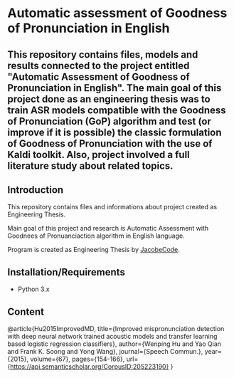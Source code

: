 # Automatic assessment of Goodness of Pronunciation in English

## This repository contains files, models and results connected to the project entitled "Automatic Assessment of Goodness of Pronunciation in English". The main goal of this project done as an engineering thesis was to train ASR models compatible with the Goodness of Pronunciation (GoP) algorithm and test (or improve if it is possible) the classic formulation of Goodness of Pronunciation with the use of Kaldi toolkit. Also, project involved a full literature study about related topics.

## Introduction
This repository contains files and informations about project created as Engineering Thesis. 

Main goal of this project and research is Automatic Assessment with Goodnees of Pronuanciaction algorithm in English language. 

Program is created as Engineering Thesis by [JacobeCode](https://github.com/JacobeCode).

## Installation/Requirements

- Python 3.x

## Content


@article{Hu2015ImprovedMD,
  title={Improved mispronunciation detection with deep neural network trained acoustic models and transfer learning based logistic regression classifiers},
  author={Wenping Hu and Yao Qian and Frank K. Soong and Yong Wang},
  journal={Speech Commun.},
  year={2015},
  volume={67},
  pages={154-166},
  url={https://api.semanticscholar.org/CorpusID:205223190}
}

